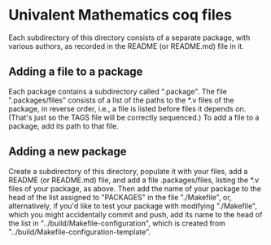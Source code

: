 Univalent Mathematics coq files
===============================

Each subdirectory of this directory consists of a separate package, with
various authors, as recorded in the README (or README.md) file in it.

## Adding a file to a package

Each package contains a subdirectory called ".package".  The file
".packages/files" consists of a list of the paths to the *.v files of the
package, in reverse order, i.e., a file is listed before files it depends on.
(That's just so the TAGS file will be correctly sequenced.)  To add a file to a
package, add its path to that file.

## Adding a new package

Create a subdirectory of this directory, populate it with your files, add a
README (or README.md) file, and add a file .packages/files, listing the *.v
files of your package, as above.  Then add the name of your package to the head
of the list assigned to "PACKAGES" in the file "./Makefile", or, alternatively,
if you'd like to test your package with modifying "./Makefile", which you might
accidentally commit and push, add its name to the head of the list in
"../build/Makefile-configuration", which is created from
"../build/Makefile-configuration-template".

